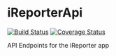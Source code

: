 # iReporterApi

[![Build Status](https://travis-ci.org/ringtho/iReporterApi.svg?branch=develop)](https://travis-ci.org/ringtho/iReporterApi) [![Coverage Status](https://coveralls.io/repos/github/ringtho/iReporterApi/badge.svg?branch=develop)](https://coveralls.io/github/ringtho/iReporterApi?branch=develop)

API Endpoints for the iReporter app

